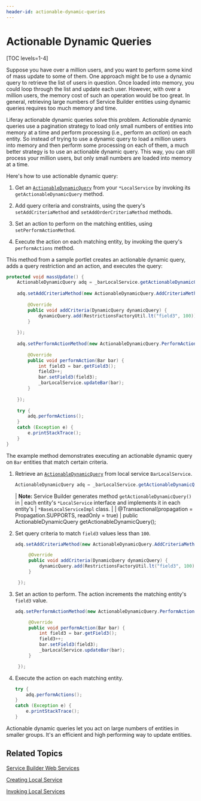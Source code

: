 ```yaml
---
header-id: actionable-dynamic-queries
---
```


# Actionable Dynamic Queries

[TOC levels=1-4]

Suppose you have over a million users, and you want to perform some kind of mass
update to some of them. One approach might be to use a dynamic query to retrieve
the list of users in question. Once loaded into memory, you could loop through
the list and update each user. However, with over a million users, the memory
cost of such an operation would be too great. In general, retrieving large
numbers of Service Builder entities using dynamic queries requires too much
memory and time. 

Liferay actionable dynamic queries solve this problem. Actionable dynamic
queries use a pagination strategy to load only small numbers of entities into
memory at a time and perform processing (i.e., perform an *action*) on each
entity. So instead of trying to use a dynamic query to load a million users into
memory and then perform some processing on each of them, a much better strategy
is to use an actionable dynamic query. This way, you can still process your
million users, but only small numbers are loaded into memory at a time. 

Here's how to use actionable dynamic query:

1.  Get an
    [`ActionableDynamicQuery`](@platform-ref@/7.2-latest/javadocs/portal-kernel/com/liferay/portal/kernel/dao/orm/ActionableDynamicQuery.html)
    from your `*LocalService` by invoking its `getActionableDynamicQuery` 
    method. 

2.  Add query criteria and constraints, using the query's `setAddCriteriaMethod`
    and `setAddOrderCriteriaMethod` methods. 

3.  Set an action to perform on the matching entities, using 
    `setPerformActionMethod`. 

4.  Execute the action on each matching entity, by invoking the query's 
    `performActions` method. 

This method from a sample portlet creates an actionable dynamic query, adds a
query restriction and an action, and executes the query:

```java
protected void massUpdate() {
    ActionableDynamicQuery adq = _barLocalService.getActionableDynamicQuery();
    
    adq.setAddCriteriaMethod(new ActionableDynamicQuery.AddCriteriaMethod() {
        
        @Override
        public void addCriteria(DynamicQuery dynamicQuery) {
            dynamicQuery.add(RestrictionsFactoryUtil.lt("field3", 100));
        }
        
    });
    
    adq.setPerformActionMethod(new ActionableDynamicQuery.PerformActionMethod<Bar>() {
        
        @Override
        public void performAction(Bar bar) {
            int field3 = bar.getField3();
            field3++;
            bar.setField3(field3);
            _barLocalService.updateBar(bar);
        }
        
    });
    
    try {
        adq.performActions();
    }
    catch (Exception e) {
        e.printStackTrace();
    }
}
```
 
The example method demonstrates executing an actionable dynamic query on `Bar`
entities that match certain criteria. 

1.  Retrieve an 
    [`ActionableDynamicQuery`](@platform-ref@/7.2-latest/javadocs/portal-kernel/com/liferay/portal/kernel/dao/orm/ActionableDynamicQuery.html)
    from local service `BarLocalService`.

    ```java
    ActionableDynamicQuery adq = _barLocalService.getActionableDynamicQuery();
    ```

    | **Note:** Service Builder generates method `getActionableDynamicQuery()` in
    | each entity's `*LocalService` interface and implements it in each entity's
    | `*BaseLocalServiceImpl` class.
    | 
    |     @Transactional(propagation = Propagation.SUPPORTS, readOnly = true)
    |     public ActionableDynamicQuery getActionableDynamicQuery();

2.  Set query criteria to match `field3` values less than `100`.

    ```java
    adq.setAddCriteriaMethod(new ActionableDynamicQuery.AddCriteriaMethod() {

         @Override
         public void addCriteria(DynamicQuery dynamicQuery) {
             dynamicQuery.add(RestrictionsFactoryUtil.lt("field3", 100));
         }

     });
     ```

3.  Set an action to perform. The action increments the matching entity's 
    `field3` value. 

    ```java
    adq.setPerformActionMethod(new ActionableDynamicQuery.PerformActionMethod<Bar>() {

         @Override
         public void performAction(Bar bar) {
             int field3 = bar.getField3();
             field3++;
             bar.setField3(field3);
             _barLocalService.updateBar(bar);
         }

     });
     ```

4.  Execute the action on each matching entity. 

    ```java
    try {
        adq.performActions();
    }
    catch (Exception e) {
        e.printStackTrace();
    }
    ```

Actionable dynamic queries let you act on large numbers of entities in smaller
groups. It's an efficient and high performing way to update entities. 

## Related Topics

[Service Builder Web Services](/docs/7-2/appdev/-/knowledge_base/a/service-builder-web-services)

[Creating Local Service](/docs/7-2/appdev/-/knowledge_base/a/creating-local-services)

[Invoking Local Services](/docs/7-2/appdev/-/knowledge_base/a/invoking-local-services)
